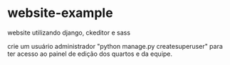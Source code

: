 # website-example
website utilizando django, ckeditor e sass


crie um usuário administrador "python manage.py createsuperuser" para ter acesso ao painel de edição dos quartos e da equipe.
